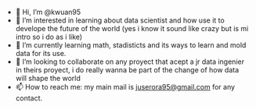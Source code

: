 - 👋 Hi, I’m @kwuan95
- 👀 I’m interested in learning about data scientist and how use it to develope the future of the world (yes i know it sound like crazy but is mi intro so i do as i like)
- 🌱 I’m currently learning math, stadisticts and its ways to learn and mold data for its use.
- 💞️ I’m looking to collaborate on any proyect that acept a jr data ingenier in theirs proyect, i do really wanna be part of the change of how data will shape the world
- 📫 How to reach me: my main mail is juserora95@gmail.com for any contact.

<!---
kwuan95/kwuan95 is a ✨ special ✨ repository because its `README.md` (this file) appears on your GitHub profile.
You can click the Preview link to take a look at your changes.
--->
